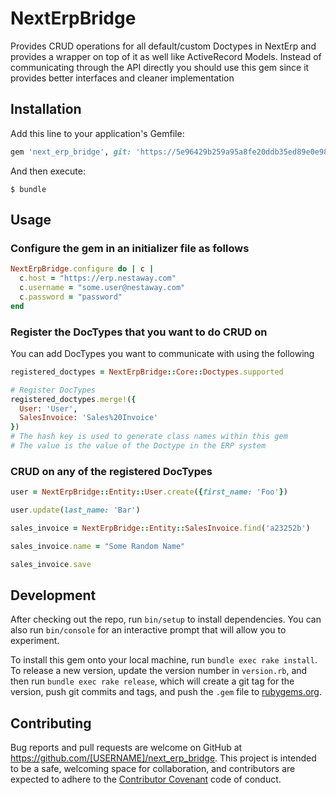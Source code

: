 # NextErpBridge

Provides CRUD operations for all default/custom Doctypes in NextErp and provides a wrapper on top of it as well like ActiveRecord Models. Instead of communicating through the API directly you should use this gem since it provides better interfaces and cleaner implementation

## Installation

Add this line to your application's Gemfile:

```ruby
gem 'next_erp_bridge', git: 'https://5e96429b259a95a8fe20ddb35ed89e0e983ecf08:x-oauth-basic@github.com/NestAway/next_erp_bridge.git', branch: 'master'
```

And then execute:

    $ bundle

## Usage

### Configure the gem in an initializer file as follows

```ruby
NextErpBridge.configure do | c |
  c.host = "https://erp.nestaway.com"
  c.username = "some.user@nestaway.com"
  c.password = "password"
end
```

### Register the DocTypes that you want to do CRUD on

You can add DocTypes you want to communicate with using the following
```ruby
registered_doctypes = NextErpBridge::Core::Doctypes.supported

# Register DocTypes
registered_doctypes.merge!({
  User: 'User',
  SalesInvoice: 'Sales%20Invoice'
})
# The hash key is used to generate class names within this gem
# The value is the value of the Doctype in the ERP system
```

### CRUD on any of the registered DocTypes
```ruby
user = NextErpBridge::Entity::User.create({first_name: 'Foo'})

user.update(last_name: 'Bar')

sales_invoice = NextErpBridge::Entity::SalesInvoice.find('a23252b')

sales_invoice.name = "Some Random Name"

sales_invoice.save
```

## Development

After checking out the repo, run `bin/setup` to install dependencies. You can also run `bin/console` for an interactive prompt that will allow you to experiment.

To install this gem onto your local machine, run `bundle exec rake install`. To release a new version, update the version number in `version.rb`, and then run `bundle exec rake release`, which will create a git tag for the version, push git commits and tags, and push the `.gem` file to [rubygems.org](https://rubygems.org).

## Contributing

Bug reports and pull requests are welcome on GitHub at https://github.com/[USERNAME]/next_erp_bridge. This project is intended to be a safe, welcoming space for collaboration, and contributors are expected to adhere to the [Contributor Covenant](http://contributor-covenant.org) code of conduct.
